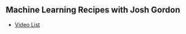 ## Machine Learning Recipes with Josh Gordon

* [Video List](https://youtu.be/AoeEHqVSNOw?list=PLOU2XLYxmsIIuiBfYad6rFYQU_jL2ryal)
